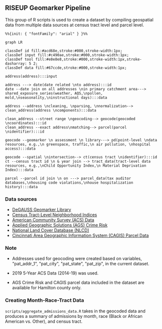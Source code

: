 ## RISEUP Geomarker Pipeline

This group of R scripts is used to create a dataset by compiling geospatial data from multiple data sources at census tract level and parcel level.

```mermaid
%%{init: { "fontFamily": "arial" } }%%

graph LR

classDef id fill:#acd68e,stroke:#000,stroke-width:1px;
classDef input fill:#c490ae,stroke:#000,stroke-width:1px;
classDef tool fill:#e8e8e8,stroke:#000,stroke-width:1px,stroke-dasharray: 5 2;
classDef data fill:#67ccde,stroke:#000,stroke-width:1px;

address(address):::input

address ---> date(date related \nto address):::id
date --date join on all addresses \nin primary catchment area---> shared_exposure_series(weather, AQS,\npollen, mold,\nseasonality,\ninstructional days):::data

address --address \ncleaning, \nparsing, \nnormalization--> clean_address(address \ncomponents):::data

clean_address --street range \ngeocoding--> geocode(geocoded \ncoordinates):::id
clean_address --exact address\nmatching--> parcel(parcel \nidentifier):::id

geocode --geomarker \n assessment \n library---> pd(point-level \ndata resources, e.g.,\n greenspace, traffic,\n air pollution, \nhospital access):::data

geocode --spatial \nintersection--> ct(census tract \nidentifier):::id
ct --census tract id \n & year join --> tract_data(tract-level data resources, e.g.,\nChild Opportunity Index,\n Material Deprivation Index):::data

parcel --parcel id join \n on ---> parcel_data(tax auditor databases,\nhousing code violations,\nhouse hospitalization history):::data

```

### Data sources
  
- [DeGAUSS Geomarker Library](https://degauss.org/)
- [Census Tract-Level Neighborhood Indices](https://github.com/geomarker-io/tract_indices/#census-tract-level-neighborhood-indices)
- [American Community Survey (ACS) Data](https://www.census.gov/programs-surveys/acs/data.html)
- [Applied Geographic Solutions (AGS) Crime Risk](https://appliedgeographic.com/crimerisk/)
- [National Land Cover Database (NLCD)](https://www.usgs.gov/centers/eros/science/national-land-cover-database)
- [Cincinnati Area Geographic Information System (CAGIS) Parcel Data](https://data-cagisportal.opendata.arcgis.com/)

### Note
- Addresses used for geocoding were created based on variables, "pat_addr_1", "pat_city", "pat_state", "pat_zip", in the current dataset.

- 2019 5-Year ACS Data (2014-19) was used.

- AGS Crime Risk and CAGIS parcel data included in the dataset are available for Hamilton county only.

### Creating Month-Race-Tract Data

`scripts/aggregate_admissions_data.R` takes in the geocoded data and produces a summary of admissions by month, race (Black or African American vs. Other), and census tract.

